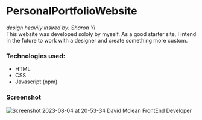 # PersonalPortfolioWebsite
<em>design heavily insired by: Sharon Yi</em>
<br />
This website was developed sololy by myself. As a good starter site, I intend in the future to work with a designer and create something more custom.

### Technologies used:
- HTML
- CSS
- Javascript (npm)

### Screenshot 

![Screenshot 2023-08-04 at 20-53-34 David Mclean FrontEnd Developer](https://github.com/davupls/PersonalPortfolioWebsite/assets/47851457/7ab404c5-9f7a-4c73-9665-80e484a57f70)
